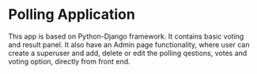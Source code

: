 # Polling Application
This app is based on Python-Django framework. It contains basic voting and result panel. It also have an Admin page functionality, where user can create a superuser and add, delete or edit the polling qestions, votes and voting option, directly from front end. 